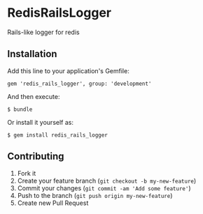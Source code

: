 # RedisRailsLogger

Rails-like logger for redis

## Installation

Add this line to your application's Gemfile:

    gem 'redis_rails_logger', group: 'development'

And then execute:

    $ bundle

Or install it yourself as:

    $ gem install redis_rails_logger

## Contributing

1. Fork it
2. Create your feature branch (`git checkout -b my-new-feature`)
3. Commit your changes (`git commit -am 'Add some feature'`)
4. Push to the branch (`git push origin my-new-feature`)
5. Create new Pull Request
